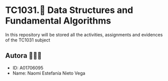 # TC1031.📌 Data Structures and Fundamental Algorithms

In this repository will be stored all the activities, assignments and evidences of the TC1031 subject

## Autora 👩🏻‍💻
* ID:          A01706095
* Name:        Naomi Estefanía Nieto Vega 


